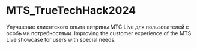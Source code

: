 # MTS_TrueTechHack2024
Улучшение клиентского опыта витрины МТС Live для пользователей с особыми потребностями. Improving the customer experience of the MTS Live showcase for users with special needs.
